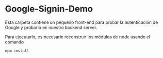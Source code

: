 # Google-Signin-Demo

Esta carpeta contiene un pequeño front-end para probar la autenticación de Google y probarlo en nuestro backend server.

Para ejecutarlo, es necesario reconstruir los módulos de node usando el comando

```
npm install
```